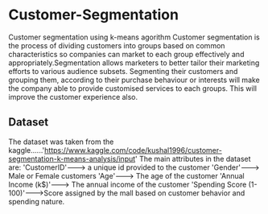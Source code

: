 # Customer-Segmentation
Customer segmentation using k-means agorithm
Customer segmentation is the process of dividing customers into groups based on common characteristics so companies can market to each group effectively and appropriately.Segmentation allows marketers to better tailor their marketing efforts to various audience subsets.
Segmenting their customers and grouping them, according to their purchase behaviour or interests will make the company able to provide customised services to each groups.
This will improve the customer experience also. 

## Dataset
The dataset was taken from the kaggle......'https://www.kaggle.com/code/kushal1996/customer-segmentation-k-means-analysis/input' The main attributes in the dataset are: 'CustomerID'---> a unique id provided to the customer 'Gender'---> Male or Female customers 'Age'---> The age of the customer 'Annual Income (k$)'---> The annual income of the customer 'Spending Score (1-100)'--->Score assigned by the mall based on customer behavior and spending nature.
